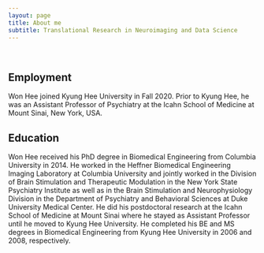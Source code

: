 ```yaml
---
layout: page
title: About me
subtitle: Translational Research in Neuroimaging and Data Science
---
```

<br />

## Employment

Won Hee joined Kyung Hee University in Fall 2020. Prior to Kyung Hee, he was an Assistant Professor of Psychiatry at the Icahn School of Medicine at Mount Sinai, New York, USA.

## Education

Won Hee received his PhD degree in Biomedical Engineering from Columbia University in 2014. He worked in the Heffner Biomedical Engineering Imaging Laboratory at Columbia University and jointly worked in the Division of Brain Stimulation and Therapeutic Modulation in the New York State Psychiatry Institute as well as in the Brain Stimulation and Neurophysiology Division in the Department of Psychiatry and Behavioral Sciences at Duke University Medical Center. He did his postdoctoral research at the Icahn School of Medicine at Mount Sinai where he stayed as Assistant Professor until he moved to Kyung Hee University. He completed his BE and MS degrees in Biomedical Engineering from Kyung Hee University in 2006 and 2008, respectively. 




